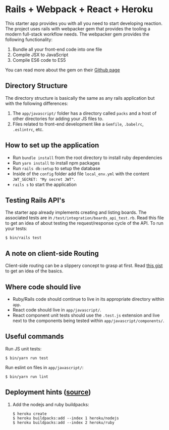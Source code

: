 # Rails + Webpack + React + Heroku

This starter app provides you with all you need to start developing reaction. The project uses rails with webpacker gem that provides the tooling a modern full-stack workflow needs. The webpacker gem provides the following functionality:

1. Bundle all your front-end code into one file
2. Compile JSX to JavaScript
3. Compile ES6 code to ES5

You can read more about the gem on their [Github page](https://github.com/rails/webpacker)

## Directory Structure
The directory structure is basically the same as any rails application but with the following differences:

1. The `app/javascript/` folder has a directory called `packs` and a host of other directories for adding your JS files to.
2. Files related to front-end development like a `Gemfile`, `.babelrc`, `.eslintrc`, etc.

## How to set up the application
- Run `bundle install` from the root directory to install ruby dependencies
- Run `yarn install` to install npm packages
- Run `rails db:setup` to setup the database
- Inside of the `config` folder add file `local_env.yml` with the content `JWT_SECRET: "My secret JWT"`.
- `rails s` to start the application

## Testing Rails API's
The starter app already implements creating and listing boards. The associated tests are in `/test/integration/boards_api_test.rb`. Read this file to get an idea of about testing the request/response cycle of the API. To run your tests:

```
$ bin/rails test
```

## A note on client-side Routing
Client-side routing can be a slippery concept to grasp at first. Read [this gist](https://launchschool.com/gists/d6c907f0) to get an idea of the basics.

## Where code should live

* Ruby/Rails code should continue to live in its appropriate directory within
  `app`.
* React code should live in `app/javascript/`.
* React component unit tests should use the `.test.js` extension and live next
  to the components being tested within `app/javascript/components/`.

## Useful commands

Run JS unit tests:

```
$ bin/yarn run test
```

Run eslint on files in `app/javascript/`:

```
$ bin/yarn run lint
```

## Deployment hints ([source](https://medium.com/@hpux/rails-5-1-loves-javascript-a1d84d5318b))

1. Add the nodejs and ruby buildpacks:

    ```
    $ heroku create
    $ heroku buildpacks:add --index 1 heroku/nodejs
    $ heroku buildpacks:add --index 2 heroku/ruby
    ```